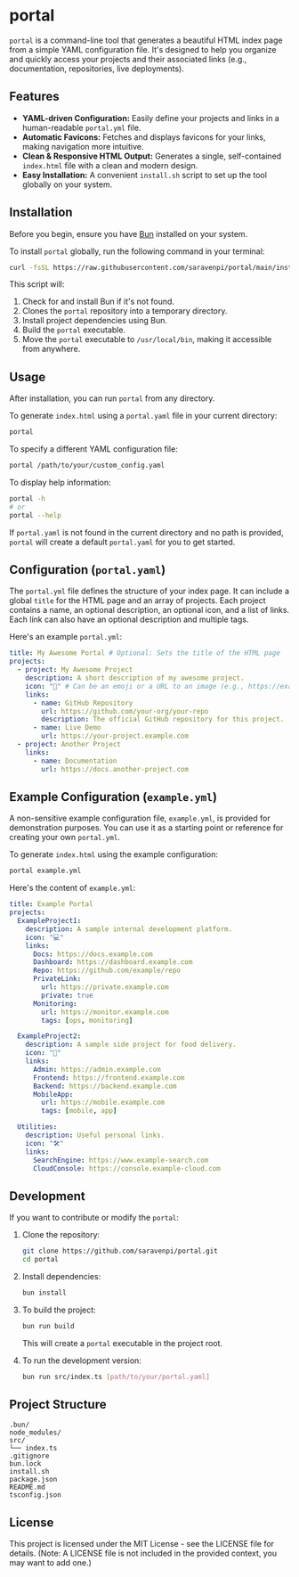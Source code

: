 # portal

`portal` is a command-line tool that generates a beautiful HTML index page from a simple YAML configuration file. It's designed to help you organize and quickly access your projects and their associated links (e.g., documentation, repositories, live deployments).

## Features

*   **YAML-driven Configuration:** Easily define your projects and links in a human-readable `portal.yml` file.
*   **Automatic Favicons:** Fetches and displays favicons for your links, making navigation more intuitive.
*   **Clean & Responsive HTML Output:** Generates a single, self-contained `index.html` file with a clean and modern design.
*   **Easy Installation:** A convenient `install.sh` script to set up the tool globally on your system.

## Installation

Before you begin, ensure you have [Bun](https://bun.sh/docs/installation) installed on your system.

To install `portal` globally, run the following command in your terminal:

```bash
curl -fsSL https://raw.githubusercontent.com/saravenpi/portal/main/install.sh | bash
```

This script will:
1.  Check for and install Bun if it's not found.
2.  Clones the `portal` repository into a temporary directory.
3.  Install project dependencies using Bun.
4.  Build the `portal` executable.
5.  Move the `portal` executable to `/usr/local/bin`, making it accessible from anywhere.

## Usage

After installation, you can run `portal` from any directory.

To generate `index.html` using a `portal.yaml` file in your current directory:

```bash
portal
```

To specify a different YAML configuration file:

```bash
portal /path/to/your/custom_config.yaml
```

To display help information:

```bash
portal -h
# or
portal --help
```

If `portal.yaml` is not found in the current directory and no path is provided, `portal` will create a default `portal.yaml` for you to get started.

## Configuration (`portal.yaml`)

The `portal.yml` file defines the structure of your index page. It can include a global `title` for the HTML page and an array of projects. Each project contains a name, an optional description, an optional icon, and a list of links. Each link can also have an optional description and multiple tags.

Here's an example `portal.yml`:

```yaml
title: My Awesome Portal # Optional: Sets the title of the HTML page
projects:
  - project: My Awesome Project
    description: A short description of my awesome project.
    icon: "🚀" # Can be an emoji or a URL to an image (e.g., https://example.com/icon.png)
    links:
      - name: GitHub Repository
        url: https://github.com/your-org/your-repo
        description: The official GitHub repository for this project.
      - name: Live Demo
        url: https://your-project.example.com
  - project: Another Project
    links:
      - name: Documentation
        url: https://docs.another-project.com
```

## Example Configuration (`example.yml`)

A non-sensitive example configuration file, `example.yml`, is provided for demonstration purposes. You can use it as a starting point or reference for creating your own `portal.yml`.

To generate `index.html` using the example configuration:

```bash
portal example.yml
```

Here's the content of `example.yml`:

```yaml
title: Example Portal
projects:
  ExampleProject1:
    description: A sample internal development platform.
    icon: "💻"
    links:
      Docs: https://docs.example.com
      Dashboard: https://dashboard.example.com
      Repo: https://github.com/example/repo
      PrivateLink:
        url: https://private.example.com
        private: true
      Monitoring:
        url: https://monitor.example.com
        tags: [ops, monitoring]

  ExampleProject2:
    description: A sample side project for food delivery.
    icon: "🍔"
    links:
      Admin: https://admin.example.com
      Frontend: https://frontend.example.com
      Backend: https://backend.example.com
      MobileApp:
        url: https://mobile.example.com
        tags: [mobile, app]

  Utilities:
    description: Useful personal links.
    icon: "🛠️"
    links:
      SearchEngine: https://www.example-search.com
      CloudConsole: https://console.example-cloud.com
```

## Development

If you want to contribute or modify the `portal`:

1.  Clone the repository:
    ```bash
    git clone https://github.com/saravenpi/portal.git
    cd portal
    ```
2.  Install dependencies:
    ```bash
    bun install
    ```
3.  To build the project:
    ```bash
    bun run build
    ```
    This will create a `portal` executable in the project root.

4.  To run the development version:
    ```bash
    bun run src/index.ts [path/to/your/portal.yaml]
    ```

## Project Structure

```
.bun/
node_modules/
src/
└── index.ts
.gitignore
bun.lock
install.sh
package.json
README.md
tsconfig.json
```

## License

This project is licensed under the MIT License - see the LICENSE file for details. (Note: A LICENSE file is not included in the provided context, you may want to add one.)
